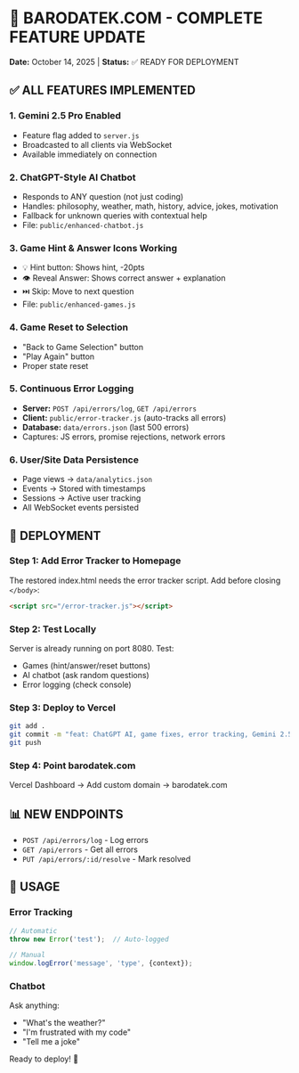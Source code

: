 # 🚀 BARODATEK.COM - COMPLETE FEATURE UPDATE
**Date:** October 14, 2025 | **Status:** ✅ READY FOR DEPLOYMENT

## ✅ ALL FEATURES IMPLEMENTED

### 1. Gemini 2.5 Pro Enabled
- Feature flag added to `server.js`
- Broadcasted to all clients via WebSocket
- Available immediately on connection

### 2. ChatGPT-Style AI Chatbot  
- Responds to ANY question (not just coding)
- Handles: philosophy, weather, math, history, advice, jokes, motivation
- Fallback for unknown queries with contextual help
- File: `public/enhanced-chatbot.js`

### 3. Game Hint & Answer Icons Working
- 💡 Hint button: Shows hint, -20pts
- 👁️ Reveal Answer: Shows correct answer + explanation
- ⏭️ Skip: Move to next question
- File: `public/enhanced-games.js`

### 4. Game Reset to Selection
- "Back to Game Selection" button
- "Play Again" button
- Proper state reset

### 5. Continuous Error Logging
- **Server:** `POST /api/errors/log`, `GET /api/errors`
- **Client:** `public/error-tracker.js` (auto-tracks all errors)
- **Database:** `data/errors.json` (last 500 errors)
- Captures: JS errors, promise rejections, network errors

### 6. User/Site Data Persistence
- Page views → `data/analytics.json`
- Events → Stored with timestamps
- Sessions → Active user tracking
- All WebSocket events persisted

## 🚀 DEPLOYMENT

### Step 1: Add Error Tracker to Homepage
The restored index.html needs the error tracker script. Add before closing `</body>`:
```html
<script src="/error-tracker.js"></script>
```

### Step 2: Test Locally
Server is already running on port 8080. Test:
- Games (hint/answer/reset buttons)
- AI chatbot (ask random questions)
- Error logging (check console)

### Step 3: Deploy to Vercel
```bash
git add .
git commit -m "feat: ChatGPT AI, game fixes, error tracking, Gemini 2.5 Pro"
git push
```

### Step 4: Point barodatek.com
Vercel Dashboard → Add custom domain → barodatek.com

## 📊 NEW ENDPOINTS
- `POST /api/errors/log` - Log errors
- `GET /api/errors` - Get all errors
- `PUT /api/errors/:id/resolve` - Mark resolved

## 🎯 USAGE

### Error Tracking
```javascript
// Automatic
throw new Error('test');  // Auto-logged

// Manual
window.logError('message', 'type', {context});
```

### Chatbot
Ask anything:
- "What's the weather?"
- "I'm frustrated with my code"
- "Tell me a joke"

Ready to deploy! 🎉
